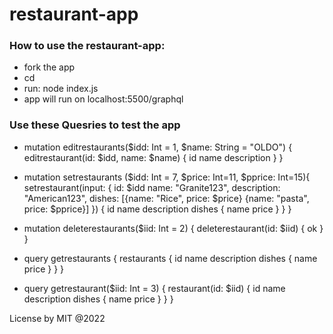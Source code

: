 # restaurant-app

<h3>How to use the restaurant-app:</h3>

 - fork the app
 - cd
 - run: node index.js
 - app will run on localhost:5500/graphql
 
 
 <h3>Use these Quesries to test the app</h3>
 
 - mutation editrestaurants($idd: Int = 1, $name: String = "OLDO") {
  editrestaurant(id: $idd, name: $name) {
    id
    name
    description
  }
}

- mutation setrestaurants ($idd: Int = 7, $price: Int=11, $pprice: Int=15){
  setrestaurant(input: {
    id: $idd
    name: "Granite123",
    description: "American123",
    dishes: [{name: "Rice", price: $price} {name: "pasta", price: $pprice}]
  }) {
    id
    name
    description
    dishes {
      name
      price
    }
  }
}

- mutation deleterestaurants($iid: Int = 2) {
  deleterestaurant(id: $iid) {
    ok
  }
}

- query getrestaurants {
  restaurants {
    id
    name
    description
    dishes {
      name
      price
    }
  }
}

- query getrestaurant($iid: Int = 3) {
  restaurant(id: $iid) {
    id
    name
    description
    dishes {
      name
      price
    }
  }
}



<footer> License by MIT @2022 </footer>

